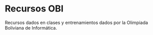# Recursos OBI
Recursos dados en clases y entrenamientos dados por la Olimpiada Boliviana de Informática.
